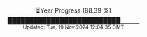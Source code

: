 <p align="center">
⏳Year Progress (88.39 %)<br>
██████████████████████████▁▁▁▁ <br>
<sub>Updated: Tue, 19 Nov 2024 12:04:35 GMT</sub>
</p>

